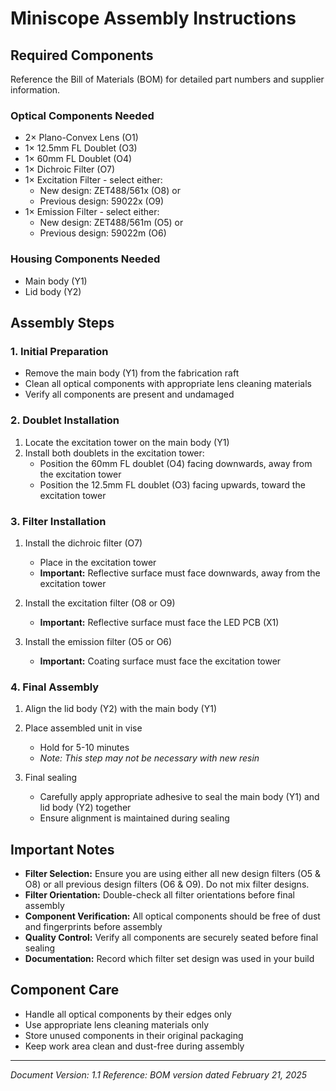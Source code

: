 # Miniscope Assembly Instructions

## Required Components
Reference the Bill of Materials (BOM) for detailed part numbers and supplier information.

### Optical Components Needed
- 2× Plano-Convex Lens (O1)
- 1× 12.5mm FL Doublet (O3)
- 1× 60mm FL Doublet (O4)
- 1× Dichroic Filter (O7)
- 1× Excitation Filter - select either:
  - New design: ZET488/561x (O8) or
  - Previous design: 59022x (O9)
- 1× Emission Filter - select either:
  - New design: ZET488/561m (O5) or
  - Previous design: 59022m (O6)

### Housing Components Needed
- Main body (Y1)
- Lid body (Y2)

## Assembly Steps

### 1. Initial Preparation
- Remove the main body (Y1) from the fabrication raft
- Clean all optical components with appropriate lens cleaning materials
- Verify all components are present and undamaged

### 2. Doublet Installation
1. Locate the excitation tower on the main body (Y1)
2. Install both doublets in the excitation tower:
   - Position the 60mm FL doublet (O4) facing downwards, away from the excitation tower
   - Position the 12.5mm FL doublet (O3) facing upwards, toward the excitation tower

### 3. Filter Installation
1. Install the dichroic filter (O7)
   - Place in the excitation tower
   - **Important:** Reflective surface must face downwards, away from the excitation tower

2. Install the excitation filter (O8 or O9)
   - **Important:** Reflective surface must face the LED PCB (X1)

3. Install the emission filter (O5 or O6)
   - **Important:** Coating surface must face the excitation tower

### 4. Final Assembly
1. Align the lid body (Y2) with the main body (Y1)
2. Place assembled unit in vise
   - Hold for 5-10 minutes
   - *Note: This step may not be necessary with new resin*

3. Final sealing
   - Carefully apply appropriate adhesive to seal the main body (Y1) and lid body (Y2) together
   - Ensure alignment is maintained during sealing

## Important Notes
- **Filter Selection:** Ensure you are using either all new design filters (O5 & O8) or all previous design filters (O6 & O9). Do not mix filter designs.
- **Filter Orientation:** Double-check all filter orientations before final assembly
- **Component Verification:** All optical components should be free of dust and fingerprints before assembly
- **Quality Control:** Verify all components are securely seated before final sealing
- **Documentation:** Record which filter set design was used in your build

## Component Care
- Handle all optical components by their edges only
- Use appropriate lens cleaning materials only
- Store unused components in their original packaging
- Keep work area clean and dust-free during assembly

---
*Document Version: 1.1*
*Reference: BOM version dated February 21, 2025*